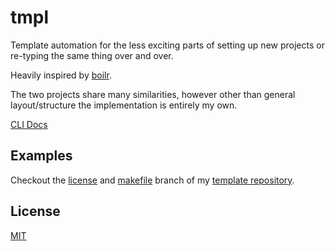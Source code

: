 # tmpl

Template automation for the less exciting parts of setting up new projects or re-typing the same thing over and over.

Heavily inspired by [boilr](https://github.com/tmrts/boilr). 

The two projects share many similarities, however other than general layout/structure the implementation is entirely my own.

[CLI Docs](DOCS.md)

## Examples 

Checkout the [license](https://gitea.com/jolheiser/tmpls/src/branch/license) and [makefile](https://gitea.com/jolheiser/tmpls/src/branch/makefile) branch of my [template repository](https://gitea.com/jolheiser/tmpls). 

## License

[MIT](LICENSE)
